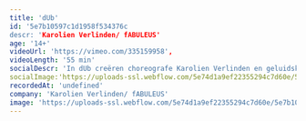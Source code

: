 ```yaml
---
title: 'dUb'
id: '5e7b10597c1d1958f534376c
descr: 'Karolien Verlinden/ fABULEUS'
age: '14+'
videoUrl: 'https://vimeo.com/335159958',
videoLength: '55 min'
socialDescr: 'In dUb creëren choreografe Karolien Verlinden en geluidskunstenaar Wannes Deneer van Tuning People een bevreemdende wereld waarin niet alleen elke beweging maar ook elk geluid gecomponeerd is. Samen met een indrukwekkende cast van veertien dansers onderzoeken ze hoe geluiden onze verbeelding prikkelen en verwachtingen scheppen. Wat gebeurt er als je doodgewone geluiden begint te dubben? Ziet een draai er sneller uit als je tegelijk een zoefff hoort? Kan je stilte hoorbaar maken? Het resultaat is een intense choreografie die je anders naar de wereld doet luisteren.'
socialImage:'https://uploads-ssl.webflow.com/5e74d1a9ef22355294c7d60e/5e7b101710466d80b170a345_fabuleus_dub.jpg'
recordedAt: 'undefined'
company: 'Karolien Verlinden/ fABULEUS'
image: 'https://uploads-ssl.webflow.com/5e74d1a9ef22355294c7d60e/5e7b101710466d80b170a345_fabuleus_dub.jpg'
---
```

